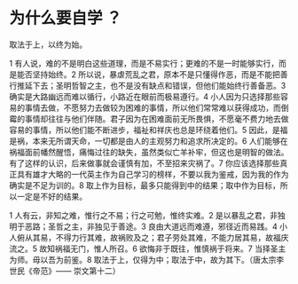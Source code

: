 # 为什么要自学 ？

取法于上，以终为始。

1 有人说，难的不是明白这些道理，而是不易实行；更难的不是一时能够实行，而是能否坚持始终。2 所以说，暴虐荒乱之君，原本不是只懂得作恶，而是不能把善行推延下去；圣明哲智之主，也不是没有缺点和错误，但他们能始终行善备恶。3 确实是大路幽远而难以循行，小路近在眼前而极易遵行。4 小人因为只选择那些容易的事情去做，不愿努力去做较为困难的事情，所以他们常常难以获得成功，而倒霉的事情却往往与他们伴随。君子因为在困难面前无所畏惧，不愿毫不费力地去做容易的事情，所以他们能不断进步，福祉和祥庆也总是环绕着他们。5 因此，是福是祸，本来无所谓天命，一切都是由人的主观努力和追求所决定的。6 人们能够在祸福面前幡然醒悟，痛悔过往的缺失，虽然类似亡羊补牢，但这也是明智的做法。有了这样的认识，后来做事就会谨慎有加，不至招来灾祸了。7 你应该选择那些真正具有雄才大略的一代英主作为自己学习的榜样，不要以我为鉴戒，因为我的作为确实是不足为训的。8 取上作为目标，最多只能得到中的结果；取中作为目标，所以一定是不好的结果。

1 人有云，非知之难，惟行之不易；行之可勉，惟终实难。2 是以暴乱之君，非独明于恶路；圣哲之主，非独见于善途。3 良由大道远而难遵，邪径近而易践。4 小人俯从其易，不得力行其难，故祸败及之；君子劳处其难，不能力居其易，故福庆流之。5 故知祸福无门，惟人所召。6 欲悔非于既往，惟慎祸于将来。7 当择圣主为师。毋以吾为前鉴。8 取法于上，仅得为中；取法于中，故为其下。（唐太宗李世民《帝范》—— 崇文第十二）